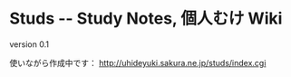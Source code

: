 Studs -- Study Notes, 個人むけ Wiki
==================================

version 0.1

使いながら作成中です：
http://uhideyuki.sakura.ne.jp/studs/index.cgi

